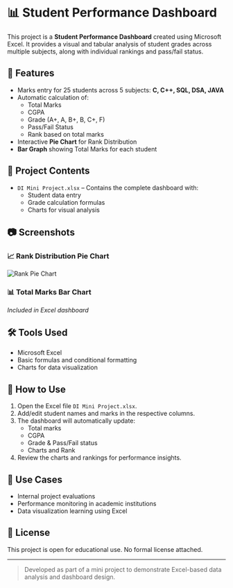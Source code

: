 # 📊 Student Performance Dashboard

This project is a **Student Performance Dashboard** created using Microsoft Excel. It provides a visual and tabular analysis of student grades across multiple subjects, along with individual rankings and pass/fail status.

## 📌 Features

- Marks entry for 25 students across 5 subjects: **C, C++, SQL, DSA, JAVA**
- Automatic calculation of:
  - Total Marks
  - CGPA
  - Grade (A+, A, B+, B, C+, F)
  - Pass/Fail Status
  - Rank based on total marks
- Interactive **Pie Chart** for Rank Distribution
- **Bar Graph** showing Total Marks for each student

## 📂 Project Contents

- `DI Mini Project.xlsx` – Contains the complete dashboard with:
  - Student data entry
  - Grade calculation formulas
  - Charts for visual analysis

## 📷 Screenshots

### 📈 Rank Distribution Pie Chart
![Rank Pie Chart](d7043958-2293-4d89-b0af-2c607c4087e1.png)

### 📊 Total Marks Bar Chart
*Included in Excel dashboard*

## 🛠 Tools Used

- Microsoft Excel
- Basic formulas and conditional formatting
- Charts for data visualization

## 🚀 How to Use

1. Open the Excel file `DI Mini Project.xlsx`.
2. Add/edit student names and marks in the respective columns.
3. The dashboard will automatically update:
   - Total marks
   - CGPA
   - Grade & Pass/Fail status
   - Charts and Rank
4. Review the charts and rankings for performance insights.

## 📌 Use Cases

- Internal project evaluations
- Performance monitoring in academic institutions
- Data visualization learning using Excel

## 📜 License

This project is open for educational use. No formal license attached.

---

> Developed as part of a mini project to demonstrate Excel-based data analysis and dashboard design.
